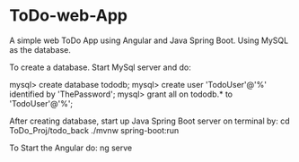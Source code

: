 # ToDo-web-App
A simple web ToDo App using Angular and Java Spring Boot. Using MySQL as the database.

To create a database. Start MySql server and do:

  mysql> create database tododb;
  mysql> create user 'TodoUser'@'%' identified by 'ThePassword';
  mysql> grant all on tododb.* to 'TodoUser'@'%';
  
 
After creating database, start up Java Spring Boot server on terminal by:
  cd ToDo_Proj/todo_back
  ./mvnw spring-boot:run 
  
To Start the Angular do:
  ng serve
